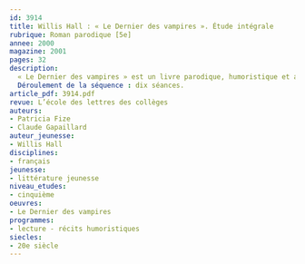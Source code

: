 ```yaml
---
id: 3914
title: Willis Hall : « Le Dernier des vampires ». Étude intégrale
rubrique: Roman parodique [5e]
annee: 2000
magazine: 2001
pages: 32
description: 
  « Le Dernier des vampires » est un livre parodique, humoristique et accessible à tout type de jeune lecteur. Ses héros, en décalage total avec les situations auxquelles ils sont confrontés – en particulier, le personnage du vampire, sympathique et végétarien ! –, nous font entrer dans un univers insolite, drôle, voire poétique, comme dans la situation finale. Les lecteurs les moins compétents seront accompagnés par les nombreuses illustrations de Babette Cole et encouragés par la taille des caractères typographiques. L’objectif principal de cette étude est de permettre la lecture cursive d’un corpus de littérature de jeunesse, à partir des ressources du CDI du collège, sur la thématique du récit humoristique. Ces lectures cursives seront partagées entre les élèves sous forme d’échanges oraux, l’intention première étant de développer le goût de la lecture autonome en donnant les outils culturels de cette autonomie.
  Déroulement de la séquence : dix séances.
article_pdf: 3914.pdf
revue: L’école des lettres des collèges
auteurs:
- Patricia Fize
- Claude Gapaillard
auteur_jeunesse:
- Willis Hall
disciplines:
- français
jeunesse:
- littérature jeunesse
niveau_etudes:
- cinquième
oeuvres:
- Le Dernier des vampires
programmes:
- lecture - récits humoristiques
siecles:
- 20e siècle
---
```

